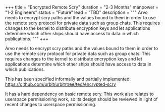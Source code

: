 +++
title = "Encrypted Remote Scry"
duration = "2-3 Months"
manpower = "1-2 Engineers"
status = "Future"
lead = "TBD"
description = """
Arvo needs to encrypt scry paths and the values bound to them in order to use the remote scry protocol for private data such as group chats.  This requires changes to the kernel to distribute encryption keys and let applications determine which other ships should have access to data in which publications.
"""
+++

Arvo needs to encrypt scry paths and the values bound to them in order to use the remote scry protocol for private data such as group chats.  This requires changes to the kernel to distribute encryption keys and let applications determine which other ships should have access to data in which publications.

This has been specified informally and partially implemented:
https://github.com/urbit/urbit/tree/ted/encrypted-scry

It has a hard dependency on basic remote scry.  This work also relates to userspace permissioning work, so its design should be reviewed in light of recent changes to userspace permissioning.
